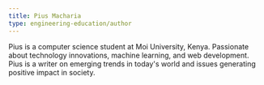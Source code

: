```yaml
---
title: Pius Macharia
type: engineering-education/author
---
```

Pius is a computer science student at Moi University, Kenya. Passionate about technology innovations, machine learning, and web development. Pius is a writer on emerging trends in today's world and issues generating positive impact in society.